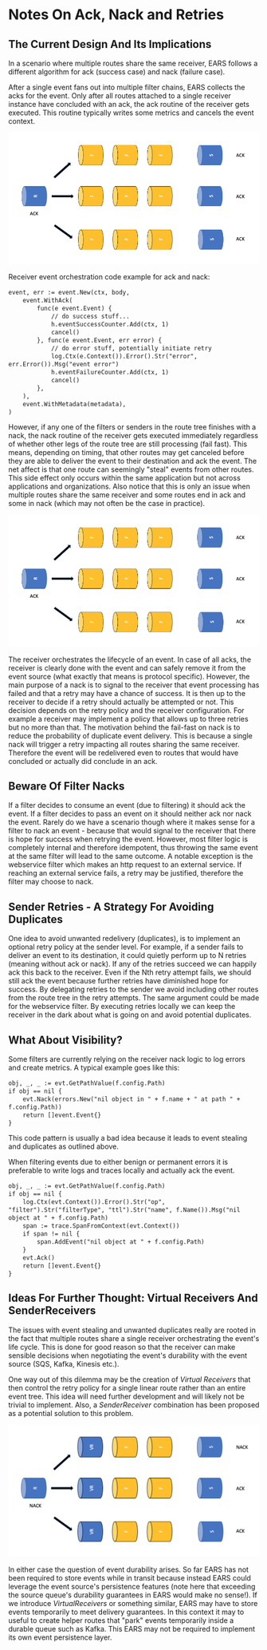# Notes On Ack, Nack and Retries

## The Current Design And Its Implications

In a scenario where multiple routes share the same receiver, EARS follows a
different algorithm for ack (success case) and nack (failure case). 

After a 
single event fans out into multiple filter chains, EARS collects the acks
for the event. Only after all routes attached to a single receiver instance 
have concluded with an ack, the ack routine of the receiver gets executed.
This routine typically writes some metrics and cancels the event context.

![ack.png](img/ack.png)

Receiver event orchestration code example for ack and nack:

```
event, err := event.New(ctx, body,
    event.WithAck(
        func(e event.Event) {
            // do success stuff...
            h.eventSuccessCounter.Add(ctx, 1)
            cancel()
        }, func(e event.Event, err error) {
            // do error stuff, potentially initiate retry
            log.Ctx(e.Context()).Error().Str("error", err.Error()).Msg("event error")
            h.eventFailureCounter.Add(ctx, 1)
            cancel()
        },
    ),
    event.WithMetadata(metadata),
)
```

However, if any one of the filters or senders in the route tree finishes with a
nack, the nack routine of the receiver gets executed immediately regardless of 
whether other legs of the route tree are still processing (fail fast). This means, 
depending on timing, that other routes may get canceled before they are able to 
deliver the event to their destination and ack the event. The net affect is that one route can 
seemingly "steal" events from other routes. This side effect only occurs within the same
application but not across applications and organizations. Also notice that this 
is only an issue when multiple routes share the same receiver and some routes end
in ack and some in nack (which may not often be the case in practice).

![nack.png](img/ack.png)

The receiver orchestrates the lifecycle of an event. In case of all acks, 
the receiver is clearly done with the event and can safely remove it from 
the event source (what exactly that means is protocol specific).
However, the main purpose of a nack is to signal to the receiver
that event processing has failed and that a retry may have a chance of success. 
It is then up to the receiver to decide if a retry should actually be attempted or not.
This decision depends on the retry policy and the receiver configuration.
For example a receiver may implement a policy that allows up to three retries 
but no more than that. The motivation behind the fail-fast on nack is to reduce
the probability of duplicate event delivery. This is because a single nack
will trigger a retry impacting all routes sharing the same receiver. Therefore
the event will be redelivered even to routes that would have concluded or actually 
did conclude in an ack.

## Beware Of Filter Nacks

If a filter decides to consume an event (due to filtering) it should ack the event.
If a filter decides to pass an event on it should neither ack nor nack the event.
Rarely do we have a scenario though where it makes sense for a filter to nack
an event - because that would signal to the receiver that there is hope for success
when retrying the event. However, most filter logic is completely internal and therefore idempotent, thus
throwing the same event at the same filter will lead to the same outcome. A 
notable exception is the webservice filter which makes an http request to an external
service. If reaching an external service fails, a retry may be justified, therefore
the filter may choose to nack.

## Sender Retries - A Strategy For Avoiding Duplicates

One idea to avoid unwanted redelivery (duplicates), is to implement an optional retry policy 
at the sender level. For example, if a sender fails to deliver an event to its destination,
it could quietly perform up to N retries (meaning without ack or nack). If any of the 
retries succeed we can happily ack this back to the receiver. Even if the Nth retry 
attempt fails, we should still ack the event because further retries have diminished hope
for success. By delegating retries to the sender we avoid including other routes from the route tree in the 
retry attempts. The same argument could be made for the webservice filter. By executing
retries locally we can keep the receiver in the dark about what is going on and avoid 
potential duplicates.

## What About Visibility?

Some filters are currently relying on the receiver nack logic to log errors and create metrics.
A typical example goes like this:

```
obj, _, _ := evt.GetPathValue(f.config.Path)
if obj == nil {
    evt.Nack(errors.New("nil object in " + f.name + " at path " + f.config.Path))
    return []event.Event{}
}
```

This code pattern is usually a bad idea because it leads to event stealing and duplicates as 
outlined above.

When filtering events due to either benign or permanent errors it is preferable to write logs
and traces locally and actually ack the event.

```
obj, _, _ := evt.GetPathValue(f.config.Path)
if obj == nil {
	log.Ctx(evt.Context()).Error().Str("op", "filter").Str("filterType", "ttl").Str("name", f.Name()).Msg("nil object at " + f.config.Path)
    span := trace.SpanFromContext(evt.Context())
    if span != nil {
        span.AddEvent("nil object at " + f.config.Path)
    }
    evt.Ack()
    return []event.Event{}
}
```

## Ideas For Further Thought: Virtual Receivers And SenderReceivers

The issues with event stealing and unwanted duplicates really are rooted in the fact that multiple routes share a single
receiver orchestrating the event's life cycle. This is done for good reason so that the receiver can make sensible decisions
when negotiating the event's durability with the event source (SQS, Kafka, Kinesis etc.).

One way out of this dilemma may be the creation of _Virtual Receivers_ that then control the retry policy for a single 
linear route rather than an entire event tree. This idea will need further development and will likely not be trivial to
implement. Also, a _SenderReceiver_ combination has been proposed as a potential solution to this problem. 

![virtualreceiver.png](img/virtualreceiver.png)

In either case the question
of event durability arises. So far EARS has not been required to store events while in transit because instead EARS could
leverage the event source's persistence features (note here that exceeding the source queue's durability guarantees in EARS would 
make no sense!). If we introduce _VirtualReceivers_ or something similar, EARS may have to store events temporarily to 
meet delivery guarantees. In this context it may to useful to create helper routes that "park" events temporarily inside
a durable queue such as Kafka. This EARS may not be required to implement its own event persistence layer.



